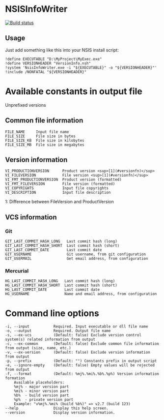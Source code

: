 # NSISInfoWriter #

[![Build status](https://ci.appveyor.com/api/projects/status/iv8ty8mctn0r5q6s?svg=true)](https://ci.appveyor.com/project/segrived/nsisinfowriter)

## Usage
Just add something like this into your NSIS install script:
```nsis
!define EXECUTABLE "D:\MyProject\MyExec.exe"
!define VERSIONHEADER "VersionInfo.nsh"
!system 'NsisInfoWriter.exe -i "${EXECUTABLE}" -o "${VERSIONHEADER}"'
!include /NONFATAL "${VERSIONHEADER}"
```

# Available constants in output file

Unprefixed versions

## Common file information
```
FILE_NAME     Input file name
FILE_SIZE     File size in bytes
FILE_SIZE_KB  File size in kilobytes
FILE_SIZE_MB  File size in megabytes
```

## Version information
```
VI_PRODUCTIONVERSION      Product version <sup>[1](#versionfn)</sup>
VI_FILEVERSION            File version <sup>[1](#versionfn)</sup>
VI_FMT_PRODUCTIONVERSION  Product version (formatted)
VI_FMT_FILEVERSION        File version (formatted)
VI_COPYRIGHTS             Input file copyrights
VI_DESCRIPTION            Input file description
``` 
<a name="versionfn">1</a>: Difference between FileVersion and ProductVersion

## VCS information
### Git
```
GIT_LAST_COMMIT_HASH_LONG   Last commit hash (long)
GIT_LAST_COMMIT_HASH_SHORT  Last commit hash (short)
GIT_LAST_COMMIT_DATE        Last commit date
GIT_USERNAME                Git username, from git configuration
GIT_USERMAIL                Get email address, from configuration
```
### Mercurial
```
HG_LAST_COMMIT_HASH_LONG   Last commit hash (long)
HG_LAST_COMMIT_HASH_SHORT  Last commit hash (short)
HG_LAST_COMMIT_DATE        Last commit date
HG_USERNAME                Name and email address, from configuration
```

# Command line options
```
-i, --input           Required. Input executable or dll file name
-o, --output          Required. Output file name
-s, --ex-vcs          (Default: false) Exclude version control system(s) related information from output
-c, --ex-common       (Default: false) Exclude common file information from output (size, name, etc.)
-v, --ex-version      (Default: false) Exclude version information from output
-p, --prefix          (Default: "") Constants prefix in output script
-e, --ignore-empty    (Default: false) Empty values will be rejected from output
-f, --format          (Default: %mj%.%mi%.%b%.%p%) Version information formation
	Available placeholders:
	%mj% - major version part
	%mi% - minor version part
	%b%  - build version part
	%p%  - private version part
	Example: "v%mj%.%mi% (build %b%)" => v2.7 (build 123)
--help                Display this help screen.
--version             Display version information.
```
